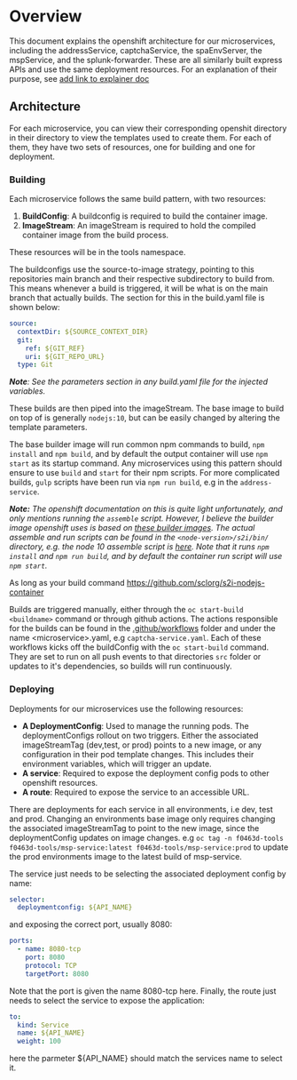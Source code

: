 # Overview

This document explains the openshift architecture for our microservices, including the addressService, captchaService, the spaEnvServer, the mspService, and the splunk-forwarder. These are all similarly built express APIs and use the same deployment resources. For an explanation of their purpose, see [add link to explainer doc]()

## Architecture

For each microservice, you can view their corresponding openshit directory in their directory to view the templates used to create them. For each of them, they have two sets of resources, one for building and one for deployment.

### Building

Each microservice follows the same build pattern, with two resources:

1. **BuildConfig**: A buildconfig is required to build the container image.
1. **ImageStream**: An imageStream is required to hold the compiled container image from the build process.

These resources will be in the tools namespace.

The buildconfigs use the source-to-image strategy, pointing to this repositories main branch and their respective subdirectory to build from. This means whenever a build is triggered, it will be what is on the main branch that actually builds. The section for this in the build.yaml file is shown below:

``` yaml    
source:
  contextDir: ${SOURCE_CONTEXT_DIR}
  git:
    ref: ${GIT_REF}
    uri: ${GIT_REPO_URL}
  type: Git
```

_**Note**: See the parameters section in any build.yaml file for the injected variables._

These builds are then piped into the imageStream. The base image to build on top of is generally `nodejs:10`, but can be easily changed by altering the template parameters.

The base builder image will run common npm commands to build, `npm install` and `npm build`, and by default the output container will use `npm start` as its startup command. Any microservices using this pattern should ensure to use `build` and `start` for their npm scripts. For more complicated builds, `gulp` scripts have been run via `npm run build`, e.g in the `address-service`.

_**Note:** The openshift documentation on this is quite light unfortunately, and only mentions running the `assemble` script. However, I believe the builder image openshift uses is based on [these builder images](https://github.com/sclorg/s2i-nodejs-container). The actual assemble and run scripts can be found in the `<node-version>/s2i/bin/` directory, e.g. the node 10 assemble script is [here](https://github.com/sclorg/s2i-nodejs-container/blob/master/10/s2i/bin/assemble). Note that it runs `npm install` and `npm run build`, and by default the container run script will use `npm start`._

As long as your build command
https://github.com/sclorg/s2i-nodejs-container

Builds are triggered manually, either through the `oc start-build <buildname>` command or through github actions. The actions responsible for the builds can be found in the [.github/workflows](/.github/workflows/) folder and under the name \<microservice\>.yaml, e.g `captcha-service.yaml`. Each of these workflows kicks off the buildConfig with the `oc start-build` command. They are set to run on all push events to that directories `src` folder or updates to it's dependencies, so builds will run continuously.

### Deploying

Deployments for our microservices use the following resources:

- **A DeploymentConfig**: Used to manage the running pods. The deploymentConfigs rollout on two triggers. Either the associated imageStreamTag (dev,test, or prod) points to a new image, or any configuration in their pod template changes. This includes their environment variables, which will trigger an update.
- **A service**: Required to expose the deployment config pods to other openshift resources.
- **A route**: Required to expose the service to an accessible URL.

There are deployments for each service in all environments, i.e dev, test and prod. Changing an environments base image only requires changing the associated imageStreamTag to point to the new image, since the deploymentConfig updates on image changes. e.g `oc tag -n f0463d-tools f0463d-tools/msp-service:latest f0463d-tools/msp-service:prod` to update the prod environments image to the latest build of msp-service.

The service just needs to be selecting the associated deployment config by name:

``` yaml
selector:
  deploymentconfig: ${API_NAME}
```

and exposing the correct port, usually 8080:

``` yaml
ports:
  - name: 8080-tcp
    port: 8080
    protocol: TCP
    targetPort: 8080
```

Note that the port is given the name 8080-tcp here. Finally, the route just needs to select the service to expose the application:

``` yaml
to:
  kind: Service
  name: ${API_NAME}
  weight: 100
```

here the parmeter ${API_NAME} should match the services name to select it.